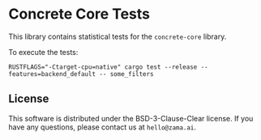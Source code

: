 # Concrete Core Tests

This library contains statistical tests for the `concrete-core` library.

To execute the tests:
```shell
RUSTFLAGS="-Ctarget-cpu=native" cargo test --release --features=backend_default -- some_filters
```

## License

This software is distributed under the BSD-3-Clause-Clear license. If you have any questions,
please contact us at `hello@zama.ai`.
